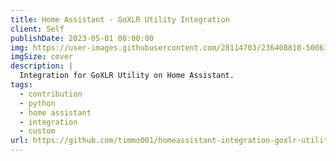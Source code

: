 ```yaml
---
title: Home Assistant - GoXLR Utility Integration
client: Self
publishDate: 2023-05-01 00:00:00
img: https://user-images.githubusercontent.com/28114703/236408810-50061d16-7b16-4065-9b52-143b8e4a3ea6.png
imgSize: cover
description: |
  Integration for GoXLR Utility on Home Assistant.
tags:
  - contribution
  - python
  - home assistant
  - integration
  - custom
url: https://github.com/timmo001/homeassistant-integration-goxlr-utility
---
```

